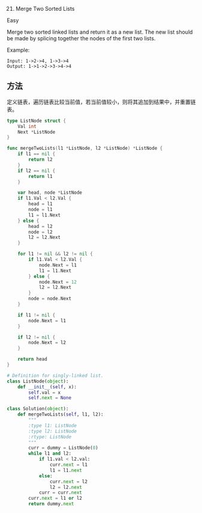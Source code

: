21. Merge Two Sorted Lists


Easy

Merge two sorted linked lists and return it as a new list. The new list should be made by splicing together the nodes of the first two lists.

Example:
```
Input: 1->2->4, 1->3->4
Output: 1->1->2->3->4->4

```


## 方法
定义链表，遍历链表比较当前值，若当前值较小，则将其追加到结果中，并重置链表。


```go
type ListNode struct {
    Val int
    Next *ListNode
}

func mergeTwoLists(l1 *ListNode, l2 *ListNode) *ListNode {
    if l1 == nil {
        return l2
    }
    if l2 == nil {
        return l1
    }

    var head, node *ListNode
    if l1.Val < l2.Val {
        head = l1
        node = l1
        l1 = l1.Next
    } else {
        head = l2
        node = l2
        l2 = l2.Next
    }

    for l1 != nil && l2 != nil {
        if l1.Val < l2.Val {
            node.Next = l1
            l1 = l1.Next
        } else {
            node.Next = 12
            l2 = l2.Next
        }
        node = node.Next
    }

    if l1 != nil {
        node.Next = l1
    }

    if l2 != nil {
        node.Next = l2
    }

    return head 
}

```

```python
# Definition for singly-linked list.
class ListNode(object):
    def __init__(self, x):
        self.val = x
        self.next = None

class Solution(object):
    def mergeTwoLists(self, l1, l2):
        """
        :type l1: ListNode
        :type l2: ListNode
        :rtype: ListNode
        """
        curr = dummy = ListNode(0)
        while l1 and l2:
            if l1.val < l2.val:
                curr.next = l1
                l1 = l1.next
            else:
                curr.next = l2
                l2 = l2.next
            curr = curr.next
        curr.next = l1 or l2
        return dummy.next
```